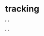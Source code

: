 # tracking

'''
<script type="text/javascript">
(function(){
s=document.createElement('script');
s.async=1;
s.src='//midigitalagency.github.io/tracking/referral.js';
n=document.getElementsByTagName('script')[0];
n.parentNode.insertBefore(s,n);
})();
var miReferralTracker = {
td: 'midigitalagency.com',
pu: 'go.midigitalagency.com',
fs: 'First_Source',
fm: 'First_Medium',
ft: 'First_Term',
fc: 'First_Content',
fn: 'First_Campaign',
ls: 'Last_Source',
lm: 'Last_Medium',
lt: 'Last_Term',
lc: 'Last_Content',
ln: 'Last_Campaign'
};
</script>
'''
